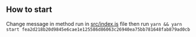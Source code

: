 ## How to start

Change message in method run in [src/index.js](src/index.js) file then run `yarn && yarn start fea2d218b20d9845e6cae1e125586d86063c26940ea75bb781648fab879ad0cb`
